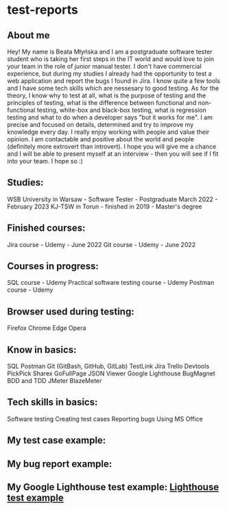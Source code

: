 # test-reports

## About me

Hey! 
My name is Beata Młyńska and I am a postgraduate software tester student who is taking her first steps in the IT world and would love to join your team in the role of junior manual tester. I don't have commercial experience, but during my studies I already had the opportunity to test a web application and report the bugs I found in Jira. I know quite a few tools and I have some tech skills which are nessesary to good testing. As for the theory, I know why to test at all, what is the purpose of testing and the principles of testing, what is the difference between functional and non-functional testing, white-box and black-box testing, what is regression testing and what to do when a developer says "but it works for me".  I am precise and focused on details, determined and try to improve my knowledge every day. I really enjoy working with people and value their opinion. I am contactable and positive about the world and people (definitely more extrovert than introvert). I hope you will give me a chance and I will be able to present myself at an interview - then you will see if I fit into your team. I hope so :)

## Studies:
WSB University in Warsaw - Software Tester - Postgraduate
March 2022 - February 2023
KJ-TSW in Torun - finished in 2019 - Master's degree

## Finished courses:
Jira course - Udemy - June 2022
Git course - Udemy - June 2022

## Courses in progress:
SQL course - Udemy
Practical software testing course - Udemy
Postman course - Udemy

## Browser used during testing:
Firefox
Chrome
Edge
Opera

## Know in basics:
SQL
Postman
Git (GitBash, GitHub, GitLab)
TestLink
Jira
Trello
Devtools
PickPick
Sharex
GoFullPage
JSON Viewer
Google Lighthouse
BugMagnet
BDD and TDD
JMeter
BlazeMeter

## Tech skills in basics:
Software testing
Creating test cases
Reporting bugs
Using MS Office

## My test case example:

## My bug report example:

## My Google Lighthouse test example: [Lighthouse test example](#https://github.com/beatamlynska/test-reports/blob/dce0306d8f324739a9e75010250e7b3db9fe95d9/Images/Lighthouse_test.jpg)